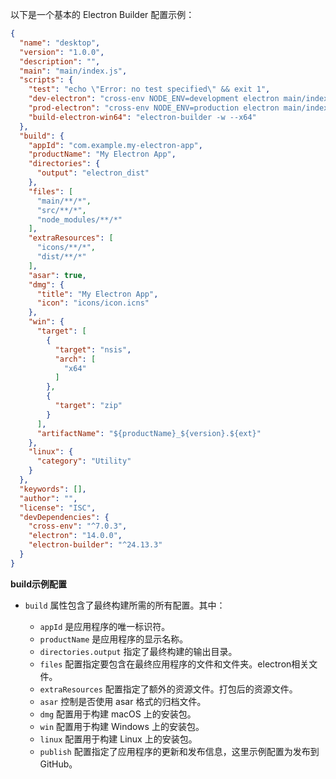 以下是一个基本的 Electron Builder 配置示例：

```json
{
  "name": "desktop",
  "version": "1.0.0",
  "description": "",
  "main": "main/index.js",
  "scripts": {
    "test": "echo \"Error: no test specified\" && exit 1",
    "dev-electron": "cross-env NODE_ENV=development electron main/index.js",
    "prod-electron": "cross-env NODE_ENV=production electron main/index.js",
    "build-electron-win64": "electron-builder -w --x64"
  },
  "build": {
    "appId": "com.example.my-electron-app",
    "productName": "My Electron App",
    "directories": {
      "output": "electron_dist"
    },
    "files": [
      "main/**/*",
      "src/**/*",
      "node_modules/**/*"
    ],
    "extraResources": [
      "icons/**/*",
      "dist/**/*"
    ],
    "asar": true,
    "dmg": {
      "title": "My Electron App",
      "icon": "icons/icon.icns"
    },
    "win": {
      "target": [
        {
          "target": "nsis",
          "arch": [
            "x64"
          ]
        },
        {
          "target": "zip"
        }
      ],
      "artifactName": "${productName}_${version}.${ext}"
    },
    "linux": {
      "category": "Utility"
    }
  },
  "keywords": [],
  "author": "",
  "license": "ISC",
  "devDependencies": {
    "cross-env": "^7.0.3",
    "electron": "14.0.0",
    "electron-builder": "^24.13.3"
  }
}
```

**build示例配置**
- `build` 属性包含了最终构建所需的所有配置。其中：

  - `appId` 是应用程序的唯一标识符。
  - `productName` 是应用程序的显示名称。
  - `directories.output` 指定了最终构建的输出目录。
  - `files` 配置指定要包含在最终应用程序的文件和文件夹。electron相关文件。
  - `extraResources` 配置指定了额外的资源文件。打包后的资源文件。
  - `asar` 控制是否使用 asar 格式的归档文件。
  - `dmg` 配置用于构建 macOS 上的安装包。
  - `win` 配置用于构建 Windows 上的安装包。
  - `linux` 配置用于构建 Linux 上的安装包。
  - `publish` 配置指定了应用程序的更新和发布信息，这里示例配置为发布到 GitHub。
